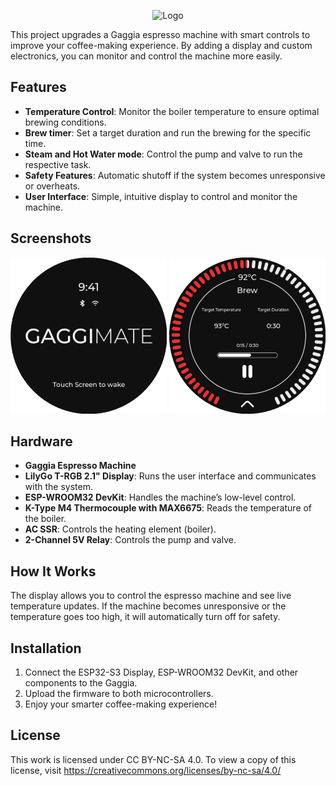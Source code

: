 <p align="center"><img src="docs/assets/logo.png" alt="Logo" width="250px" /></p>


This project upgrades a Gaggia espresso machine with smart controls to improve your coffee-making experience. By adding a display and custom electronics, you can monitor and control the machine more easily.

## Features

- **Temperature Control**: Monitor the boiler temperature to ensure optimal brewing conditions.
- **Brew timer**: Set a target duration and run the brewing for the specific time.
- **Steam and Hot Water mode**: Control the pump and valve to run the respective task.
- **Safety Features**: Automatic shutoff if the system becomes unresponsive or overheats.
- **User Interface**: Simple, intuitive display to control and monitor the machine.

## Screenshots

<img src="docs/assets/standby-screen.png" alt="Standby Screen" width="250px" />
<img src="docs/assets/brew-screen.png" alt="Brew Screen" width="250px" />

## Hardware

- **Gaggia Espresso Machine**
- **LilyGo T-RGB 2.1" Display**: Runs the user interface and communicates with the system.
- **ESP-WROOM32 DevKit**: Handles the machine’s low-level control.
- **K-Type M4 Thermocouple with MAX6675**: Reads the temperature of the boiler.
- **AC SSR**: Controls the heating element (boiler).
- **2-Channel 5V Relay**: Controls the pump and valve.

## How It Works

The display allows you to control the espresso machine and see live temperature updates. If the machine becomes unresponsive or the temperature goes too high, it will automatically turn off for safety.

## Installation

1. Connect the ESP32-S3 Display, ESP-WROOM32 DevKit, and other components to the Gaggia.
2. Upload the firmware to both microcontrollers.
3. Enjoy your smarter coffee-making experience!

## License

This work is licensed under CC BY-NC-SA 4.0. To view a copy of this license, visit https://creativecommons.org/licenses/by-nc-sa/4.0/
